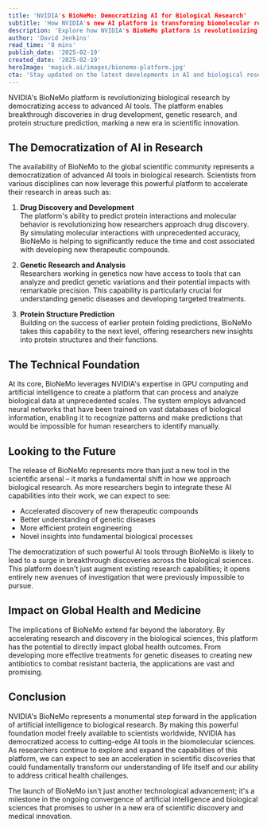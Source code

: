 ```yaml
---
title: 'NVIDIA's BioNeMo: Democratizing AI for Biological Research'
subtitle: 'How NVIDIA's new AI platform is transforming biomolecular research'
description: 'Explore how NVIDIA's BioNeMo platform is revolutionizing biological research by democratizing access to advanced AI tools. Discover its impact on drug development, genetic analysis, and protein structure predictions, ushering in a new era of scientific innovation.'
author: 'David Jenkins'
read_time: '8 mins'
publish_date: '2025-02-19'
created_date: '2025-02-19'
heroImage: 'magick.ai/images/bionemo-platform.jpg'
cta: 'Stay updated on the latest developments in AI and biological research by following us on LinkedIn. Join our community of forward-thinking professionals shaping the future of scientific discovery.'
---
```


NVIDIA's BioNeMo platform is revolutionizing biological research by democratizing access to advanced AI tools. The platform enables breakthrough discoveries in drug development, genetic research, and protein structure prediction, marking a new era in scientific innovation.

## The Democratization of AI in Research

The availability of BioNeMo to the global scientific community represents a democratization of advanced AI tools in biological research. Scientists from various disciplines can now leverage this powerful platform to accelerate their research in areas such as:

1. **Drug Discovery and Development**  
   The platform's ability to predict protein interactions and molecular behavior is revolutionizing how researchers approach drug discovery. By simulating molecular interactions with unprecedented accuracy, BioNeMo is helping to significantly reduce the time and cost associated with developing new therapeutic compounds.

2. **Genetic Research and Analysis**  
   Researchers working in genetics now have access to tools that can analyze and predict genetic variations and their potential impacts with remarkable precision. This capability is particularly crucial for understanding genetic diseases and developing targeted treatments.

3. **Protein Structure Prediction**  
   Building on the success of earlier protein folding predictions, BioNeMo takes this capability to the next level, offering researchers new insights into protein structures and their functions.

## The Technical Foundation

At its core, BioNeMo leverages NVIDIA's expertise in GPU computing and artificial intelligence to create a platform that can process and analyze biological data at unprecedented scales. The system employs advanced neural networks that have been trained on vast databases of biological information, enabling it to recognize patterns and make predictions that would be impossible for human researchers to identify manually.

## Looking to the Future

The release of BioNeMo represents more than just a new tool in the scientific arsenal – it marks a fundamental shift in how we approach biological research. As more researchers begin to integrate these AI capabilities into their work, we can expect to see:

- Accelerated discovery of new therapeutic compounds
- Better understanding of genetic diseases
- More efficient protein engineering
- Novel insights into fundamental biological processes

The democratization of such powerful AI tools through BioNeMo is likely to lead to a surge in breakthrough discoveries across the biological sciences. This platform doesn't just augment existing research capabilities; it opens entirely new avenues of investigation that were previously impossible to pursue.

## Impact on Global Health and Medicine

The implications of BioNeMo extend far beyond the laboratory. By accelerating research and discovery in the biological sciences, this platform has the potential to directly impact global health outcomes. From developing more effective treatments for genetic diseases to creating new antibiotics to combat resistant bacteria, the applications are vast and promising.

## Conclusion

NVIDIA's BioNeMo represents a monumental step forward in the application of artificial intelligence to biological research. By making this powerful foundation model freely available to scientists worldwide, NVIDIA has democratized access to cutting-edge AI tools in the biomolecular sciences. As researchers continue to explore and expand the capabilities of this platform, we can expect to see an acceleration in scientific discoveries that could fundamentally transform our understanding of life itself and our ability to address critical health challenges.

The launch of BioNeMo isn't just another technological advancement; it's a milestone in the ongoing convergence of artificial intelligence and biological sciences that promises to usher in a new era of scientific discovery and medical innovation.
